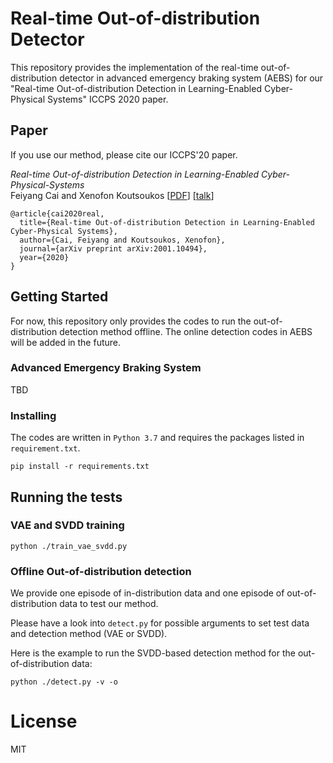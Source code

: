 # Real-time Out-of-distribution Detector
This repository provides the implementation of the real-time out-of-distribution detector in advanced emergency braking system (AEBS) for our "Real-time Out-of-distribution Detection in Learning-Enabled Cyber-Physical Systems" ICCPS 2020 paper. 

## Paper
If you use our method, please cite our ICCPS'20 paper.

_Real-time Out-of-distribution Detection in Learning-Enabled Cyber-Physical-Systems_<br>Feiyang Cai and Xenofon Koutsoukos
[[PDF](https://arxiv.org/pdf/2001.10494.pdf)]
[[talk](https://www.youtube.com/watch?v=Lg7XQdo_JSA&feature=youtu.be)]
```
@article{cai2020real,
  title={Real-time Out-of-distribution Detection in Learning-Enabled Cyber-Physical Systems},
  author={Cai, Feiyang and Koutsoukos, Xenofon},
  journal={arXiv preprint arXiv:2001.10494},
  year={2020}
}
```

## Getting Started

For now, this repository only provides the codes to run the out-of-distribution detection method offline. The online detection codes in AEBS will be added in the future.

### Advanced Emergency Braking System

TBD

### Installing

The codes are written in `Python 3.7` and requires the packages listed in `requirement.txt`.

```
pip install -r requirements.txt
```

## Running the tests


### VAE and SVDD training

```
python ./train_vae_svdd.py
```

### Offline Out-of-distribution detection

We provide one episode of in-distribution data and one episode of out-of-distribution data to test our method. 

Please have a look into `detect.py` for possible arguments to set test data and detection method (VAE or SVDD).

Here is the example to run the SVDD-based detection method for the out-of-distribution data:
```
python ./detect.py -v -o
```

# License
MIT